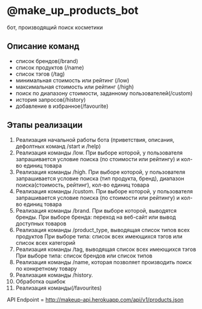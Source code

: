 # @make_up_products_bot
бот, производящий поиск косметики

## Описание команд
- список брендов(/brand)
- список продуктов (/name)
- список тэгов (/tag)
- минимальная стоимость или рейтинг (/low)
- максимальная стоимость или рейтинг (/high)
- поиск по диапазону стоимости, заданному пользователей(/custom)
- история запросов(/history)
- добавление в избранное(/favourite)


## Этапы реализации
1. Реализация начальной работы бота (приветствия, описания, дефолтных команд /start и /help)
2. Реализация команды /low. 
   При выборе которой, у пользователя запрашивается условие поиска (по стоимости или рейтингу) и кол-во единиц товара 
3. Реализация команды /high. 
   При выборе которой, у пользователя запрашивается условие поиска (тип продукта, бренд), диапазон поиска(стоимость, рейтинг), кол-во единиц товара 
4. Реализация команды /custom. 
   При выборе которой, у пользователя запрашивается условие поиска (по стоимости или рейтингу) и кол-во единиц товара
5. Реализация команды /brand. При выборе которой, выводятся бренды. 
   При выборе бренда: переход на веб-сайт или вывод доступных товаров
6. Реализация команды /product_type, выводящая список типов всех продуктов
   При выборе типа: список всех имеющихся тэгов или список всех категорий 
7. Реализация команды /tag, выводящая список всех имеющихся тэгов
   При выборе типа: список брендов или список типов 
8. Реализация команды /name, которая позволяет производить поиск по конкретному товару
9. Реализация команды /history.
10. Обработка ошибок 
11. Реализация команды(/favourites)


API Endpoint = http://makeup-api.herokuapp.com/api/v1/products.json
